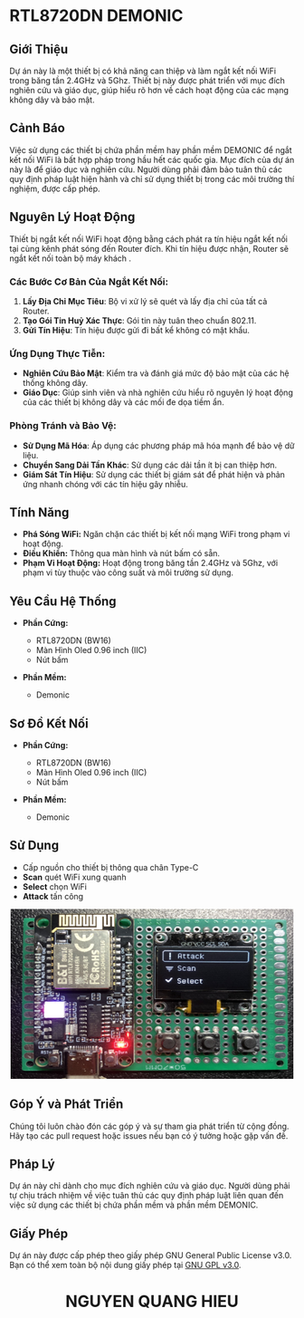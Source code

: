 # **RTL8720DN DEMONIC**

## **Giới Thiệu**
Dự án này là một thiết bị có khả năng can thiệp và làm ngắt kết nối WiFi trong băng tần 2.4GHz và 5Ghz. Thiết bị này được phát triển với mục đích nghiên cứu và giáo dục, giúp hiểu rõ hơn về cách hoạt động của các mạng không dây và bảo mật.

## **Cảnh Báo**
Việc sử dụng các thiết bị chứa phần mềm hay phần mềm DEMONIC để ngắt kết nối WiFi là bất hợp pháp trong hầu hết các quốc gia. Mục đích của dự án này là để giáo dục và nghiên cứu. Người dùng phải đảm bảo tuân thủ các quy định pháp luật hiện hành và chỉ sử dụng thiết bị trong các môi trường thí nghiệm, được cấp phép.

## **Nguyên Lý Hoạt Động**
Thiết bị ngắt kết nối WiFi hoạt động bằng cách phát ra tín hiệu ngắt kết nối tại cùng kênh phát sóng đến Router đích. Khi tín hiệu được nhận, Router sẽ ngắt kết nối toàn bộ máy khách .

### **Các Bước Cơ Bản Của Ngắt Kết Nối:**
1. **Lấy Địa Chỉ Mục Tiêu**: Bộ vi xử lý sẽ quét và lấy địa chỉ của tất cả Router.
2. **Tạo Gói Tin Huỷ Xác Thực**: Gói tin này tuân theo chuẩn 802.11.
3. **Gửi Tín Hiệu**: Tín hiệu được gửi đi bất kể không có mật khẩu.

### **Ứng Dụng Thực Tiễn:**
- **Nghiên Cứu Bảo Mật**: Kiểm tra và đánh giá mức độ bảo mật của các hệ thống không dây.
- **Giáo Dục**: Giúp sinh viên và nhà nghiên cứu hiểu rõ nguyên lý hoạt động của các thiết bị không dây và các mối đe dọa tiềm ẩn.

### **Phòng Tránh và Bảo Vệ:**
- **Sử Dụng Mã Hóa**: Áp dụng các phương pháp mã hóa mạnh để bảo vệ dữ liệu.
- **Chuyển Sang Dải Tần Khác**: Sử dụng các dải tần ít bị can thiệp hơn.
- **Giám Sát Tín Hiệu**: Sử dụng các thiết bị giám sát để phát hiện và phản ứng nhanh chóng với các tín hiệu gây nhiễu.

## **Tính Năng**
- **Phá Sóng WiFi:** Ngăn chặn các thiết bị kết nối mạng WiFi trong phạm vi hoạt động.
- **Điều Khiển:** Thông qua màn hình và nút bấm có sẵn.
- **Phạm Vi Hoạt Động:** Hoạt động trong băng tần 2.4GHz và 5Ghz, với phạm vi tùy thuộc vào công suất và môi trường sử dụng.

## **Yêu Cầu Hệ Thống**
- **Phần Cứng:**
  - RTL8720DN (BW16)
  - Màn Hình Oled 0.96 inch (IIC)
  - Nút bấm

- **Phần Mềm:**
  - Demonic

## **Sơ Đồ Kết Nối**
- **Phần Cứng:**
  - RTL8720DN (BW16)
  - Màn Hình Oled 0.96 inch (IIC)
  - Nút bấm

- **Phần Mềm:**
  - Demonic

## **Sử Dụng**
- Cấp nguồn cho thiết bị thông qua chân Type-C
- **Scan** quét WiFi xung quanh
- **Select** chọn WiFi
- **Attack** tấn công

<div align="center">
  <img src="https://github.com/nqhieuu/RTL8720DN-Demonic/blob/main/IMG_1.jpeg" alt="RTL8720DN-Demonic" width="500" height="300">
</div>

## **Góp Ý và Phát Triển**
Chúng tôi luôn chào đón các góp ý và sự tham gia phát triển từ cộng đồng. Hãy tạo các pull request hoặc issues nếu bạn có ý tưởng hoặc gặp vấn đề.

## **Pháp Lý**
Dự án này chỉ dành cho mục đích nghiên cứu và giáo dục. Người dùng phải tự chịu trách nhiệm về việc tuân thủ các quy định pháp luật liên quan đến việc sử dụng các thiết bị chứa phần mềm và phần mềm DEMONIC.

## **Giấy Phép**
Dự án này được cấp phép theo giấy phép GNU General Public License v3.0. Bạn có thể xem toàn bộ nội dung giấy phép tại [GNU GPL v3.0](https://www.gnu.org/licenses/gpl-3.0.en.html).

<h1 align="center"> NGUYEN QUANG HIEU </h1>
